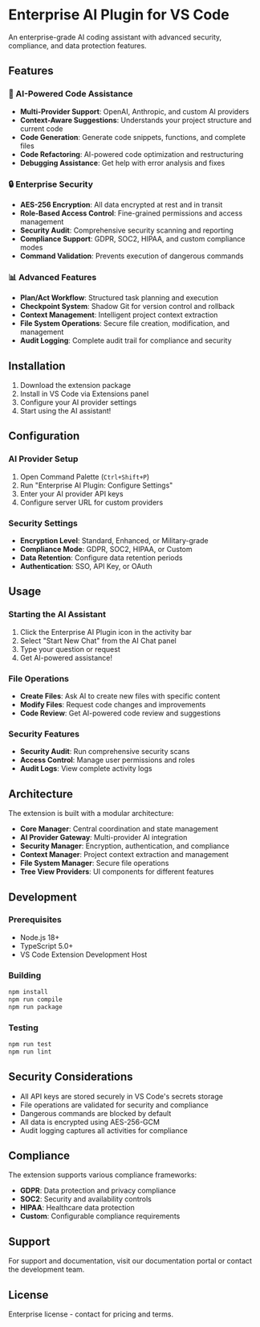 # Enterprise AI Plugin for VS Code

An enterprise-grade AI coding assistant with advanced security, compliance, and data protection features.

## Features

### 🤖 AI-Powered Code Assistance
- **Multi-Provider Support**: OpenAI, Anthropic, and custom AI providers
- **Context-Aware Suggestions**: Understands your project structure and current code
- **Code Generation**: Generate code snippets, functions, and complete files
- **Code Refactoring**: AI-powered code optimization and restructuring
- **Debugging Assistance**: Get help with error analysis and fixes

### 🔒 Enterprise Security
- **AES-256 Encryption**: All data encrypted at rest and in transit
- **Role-Based Access Control**: Fine-grained permissions and access management
- **Security Audit**: Comprehensive security scanning and reporting
- **Compliance Support**: GDPR, SOC2, HIPAA, and custom compliance modes
- **Command Validation**: Prevents execution of dangerous commands

### 📊 Advanced Features
- **Plan/Act Workflow**: Structured task planning and execution
- **Checkpoint System**: Shadow Git for version control and rollback
- **Context Management**: Intelligent project context extraction
- **File System Operations**: Secure file creation, modification, and management
- **Audit Logging**: Complete audit trail for compliance and security

## Installation

1. Download the extension package
2. Install in VS Code via Extensions panel
3. Configure your AI provider settings
4. Start using the AI assistant!

## Configuration

### AI Provider Setup

1. Open Command Palette (`Ctrl+Shift+P`)
2. Run "Enterprise AI Plugin: Configure Settings"
3. Enter your AI provider API keys
4. Configure server URL for custom providers

### Security Settings

- **Encryption Level**: Standard, Enhanced, or Military-grade
- **Compliance Mode**: GDPR, SOC2, HIPAA, or Custom
- **Data Retention**: Configure data retention periods
- **Authentication**: SSO, API Key, or OAuth

## Usage

### Starting the AI Assistant

1. Click the Enterprise AI Plugin icon in the activity bar
2. Select "Start New Chat" from the AI Chat panel
3. Type your question or request
4. Get AI-powered assistance!

### File Operations

- **Create Files**: Ask AI to create new files with specific content
- **Modify Files**: Request code changes and improvements
- **Code Review**: Get AI-powered code review and suggestions

### Security Features

- **Security Audit**: Run comprehensive security scans
- **Access Control**: Manage user permissions and roles
- **Audit Logs**: View complete activity logs

## Architecture

The extension is built with a modular architecture:

- **Core Manager**: Central coordination and state management
- **AI Provider Gateway**: Multi-provider AI integration
- **Security Manager**: Encryption, authentication, and compliance
- **Context Manager**: Project context extraction and management
- **File System Manager**: Secure file operations
- **Tree View Providers**: UI components for different features

## Development

### Prerequisites

- Node.js 18+
- TypeScript 5.0+
- VS Code Extension Development Host

### Building

```bash
npm install
npm run compile
npm run package
```

### Testing

```bash
npm run test
npm run lint
```

## Security Considerations

- All API keys are stored securely in VS Code's secrets storage
- File operations are validated for security and compliance
- Dangerous commands are blocked by default
- All data is encrypted using AES-256-GCM
- Audit logging captures all activities for compliance

## Compliance

The extension supports various compliance frameworks:

- **GDPR**: Data protection and privacy compliance
- **SOC2**: Security and availability controls
- **HIPAA**: Healthcare data protection
- **Custom**: Configurable compliance requirements

## Support

For support and documentation, visit our documentation portal or contact the development team.

## License

Enterprise license - contact for pricing and terms.
